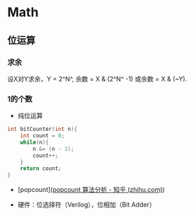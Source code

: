 # Math

## 位运算

### 求余

设X对Y求余，Y = 2^N^, 余数 = X & (2^N^ -1)  或余数 = X & (~Y).

### 1的个数

* 纯位运算

```c
int bitCounter(int n){
    int count = 0;
    while(n){
        n &= (n - 1);
        count++;
    }
    return count; 
}
```

* [popcount]([popcount 算法分析 - 知乎 (zhihu.com)](https://zhuanlan.zhihu.com/p/341488123))

* 硬件：位选择符（Verilog），位相加（Bit Adder）